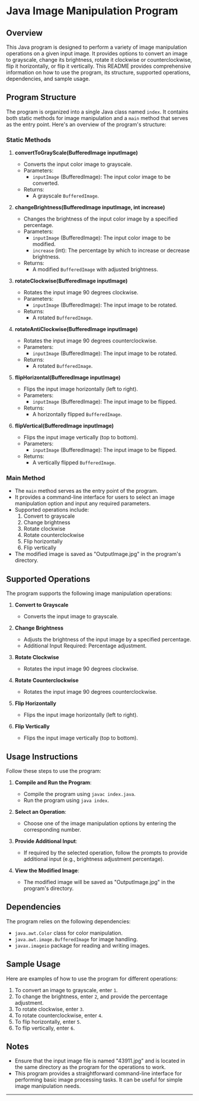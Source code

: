 # Java Image Manipulation Program

## Overview

This Java program is designed to perform a variety of image manipulation operations on a given input image. It provides options to convert an image to grayscale, change its brightness, rotate it clockwise or counterclockwise, flip it horizontally, or flip it vertically. This README provides comprehensive information on how to use the program, its structure, supported operations, dependencies, and sample usage.

## Program Structure

The program is organized into a single Java class named `index`. It contains both static methods for image manipulation and a `main` method that serves as the entry point. Here's an overview of the program's structure:

### Static Methods

1. **convertToGrayScale(BufferedImage inputImage)**
   - Converts the input color image to grayscale.
   - Parameters:
     - `inputImage` (BufferedImage): The input color image to be converted.
   - Returns:
     - A grayscale `BufferedImage`.

2. **changeBrightness(BufferedImage inputImage, int increase)**
   - Changes the brightness of the input color image by a specified     percentage.
   - Parameters:
     - `inputImage` (BufferedImage): The input color image to be modified.
     - `increase` (int): The percentage by which to increase or decrease brightness.
   - Returns:
     - A modified `BufferedImage` with adjusted brightness.

3. **rotateClockwise(BufferedImage inputImage)**
   - Rotates the input image 90 degrees clockwise.
   - Parameters:
     - `inputImage` (BufferedImage): The input image to be rotated.
   - Returns:
     - A rotated `BufferedImage`.

4. **rotateAntiClockwise(BufferedImage inputImage)**
   - Rotates the input image 90 degrees counterclockwise.
   - Parameters:
     - `inputImage` (BufferedImage): The input image to be rotated.
   - Returns:
     - A rotated `BufferedImage`.

5. **flipHorizontal(BufferedImage inputImage)**
   - Flips the input image horizontally (left to right).
   - Parameters:
     - `inputImage` (BufferedImage): The input image to be flipped.
   - Returns:
     - A horizontally flipped `BufferedImage`.

6. **flipVertical(BufferedImage inputImage)**
   - Flips the input image vertically (top to bottom).
   - Parameters:
     - `inputImage` (BufferedImage): The input image to be flipped.
   - Returns:
     - A vertically flipped `BufferedImage`.

### Main Method

- The `main` method serves as the entry point of the program.
- It provides a command-line interface for users to select an image manipulation option and input any required parameters.
- Supported operations include:
   1. Convert to grayscale
   2. Change brightness
   3. Rotate clockwise
   4. Rotate counterclockwise
   5. Flip horizontally
   6. Flip vertically
- The modified image is saved as "OutputImage.jpg" in the program's directory.

## Supported Operations

The program supports the following image manipulation operations:

1. **Convert to Grayscale**
   - Converts the input image to grayscale.

2. **Change Brightness**
   - Adjusts the brightness of the input image by a specified percentage.
   - Additional Input Required: Percentage adjustment.

3. **Rotate Clockwise**
   - Rotates the input image 90 degrees clockwise.

4. **Rotate Counterclockwise**
   - Rotates the input image 90 degrees counterclockwise.

5. **Flip Horizontally**
   - Flips the input image horizontally (left to right).

6. **Flip Vertically**
   - Flips the input image vertically (top to bottom).

## Usage Instructions

Follow these steps to use the program:

1. **Compile and Run the Program**:
   - Compile the program using `javac index.java`.
   - Run the program using `java index`.

2. **Select an Operation**:
   - Choose one of the image manipulation options by entering the corresponding number.

3. **Provide Additional Input**:
   - If required by the selected operation, follow the prompts to provide additional input (e.g., brightness adjustment percentage).

4. **View the Modified Image**:
   - The modified image will be saved as "OutputImage.jpg" in the program's directory.

## Dependencies

The program relies on the following dependencies:

- `java.awt.Color` class for color manipulation.
- `java.awt.image.BufferedImage` for image handling.
- `javax.imageio` package for reading and writing images.

## Sample Usage

Here are examples of how to use the program for different operations:

1. To convert an image to grayscale, enter `1`.
2. To change the brightness, enter `2`, and provide the percentage adjustment.
3. To rotate clockwise, enter `3`.
4. To rotate counterclockwise, enter `4`.
5. To flip horizontally, enter `5`.
6. To flip vertically, enter `6`.

## Notes

- Ensure that the input image file is named "43911.jpg" and is located in the same directory as the program for the operations to work.
- This program provides a straightforward command-line interface for performing basic image processing tasks. It can be useful for simple image manipulation needs.

---
